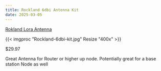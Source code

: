 ```yaml
---
title: Rockland 6dbi Antenna Kit
date: 2025-03-05
---
```


[Rokland Lora Antenna](https://store.rokland.com/collections/802-11ah-wi-fi-halow/products/low-profile-6-dbi-n-female-omni-outdoor-915-mhz-antenna-for-helium-rak-miner-2-nebra-indoor-syncrob-it-bobcat)

{{< imgproc "Rockland-6dbi-kit.jpg" Resize "400x" >}}

$29.97 

Great Antenna for Router or higher up node. Potentially great for a base station Node as well
